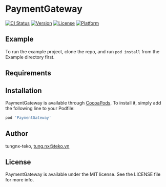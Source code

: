 # PaymentGateway

[![CI Status](https://img.shields.io/travis/tungnx-teko/PaymentGateway.svg?style=flat)](https://travis-ci.org/tungnx-teko/PaymentGateway)
[![Version](https://img.shields.io/cocoapods/v/PaymentGateway.svg?style=flat)](https://cocoapods.org/pods/PaymentGateway)
[![License](https://img.shields.io/cocoapods/l/PaymentGateway.svg?style=flat)](https://cocoapods.org/pods/PaymentGateway)
[![Platform](https://img.shields.io/cocoapods/p/PaymentGateway.svg?style=flat)](https://cocoapods.org/pods/PaymentGateway)

## Example

To run the example project, clone the repo, and run `pod install` from the Example directory first.

## Requirements

## Installation

PaymentGateway is available through [CocoaPods](https://cocoapods.org). To install
it, simply add the following line to your Podfile:

```ruby
pod 'PaymentGateway'
```

## Author

tungnx-teko, tung.nx@teko.vn

## License

PaymentGateway is available under the MIT license. See the LICENSE file for more info.
